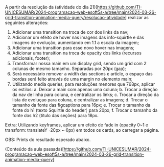 A partir da resolução da (atividade do dia 21)[https://github.com/TI-UNICESUMAR/2024-programacao-web-esoft5s-a/tree/main/2024-03-26-grid-transition-animation-media-query/resolucao-atividade] realizar as seguintes alterações:

1. Adicionar uma transition na troca de cor dos links da nav;
2. Adicionar um efeito de hover nas imagens das info-squirtle e das imagens de evolução, aumentando em 1.1 a escala da imagem;
3. Adicionar uma transition para esse novo hover nas imagens;
4. Adicionar uma transition na troca de opacity dos links (recursos adicionais, footer);
5. Transformar nossa main em um display grid, sendo um grid com 2 colunas de mesmo tamanho. Separadas por 20px (gap);
6. Será necessário remover a width das sections e article, o espaço das bordas será feito através de uma margin no elemento main;
7. Utilizando media queries, para resoluções menores que 768px, aplicar os estilos:
   a. Deixar a main com apenas uma coluna;
   b. Trocar a direção da nav de linha para coluna, e centralizar os links;
   c. Trocar a direção da lista de evoluçao para coluna, e centralizar as imagens;
   d. Trocar o tamanho da fonte das figcaptions para 16px;
   e. Trocar o tamanho da fonte do h1 (texto Squirtle do header) para 20px;
   f. Trocar o tamanho da fonte dos h2 (título das seções) para 18px.

Extra: Utilizando keyframes, aplicar um efeito de fade in (opacity 0~1 e transform: translateY -20px ~ 0px) em todos os cards, ao carregar a página.

OBS: Prints do resultado esperado abaixo.

(Conteúdo da aula passada)[https://github.com/TI-UNICESUMAR/2024-programacao-web-esoft5s-a/tree/main/2024-03-26-grid-transition-animation-media-query]
